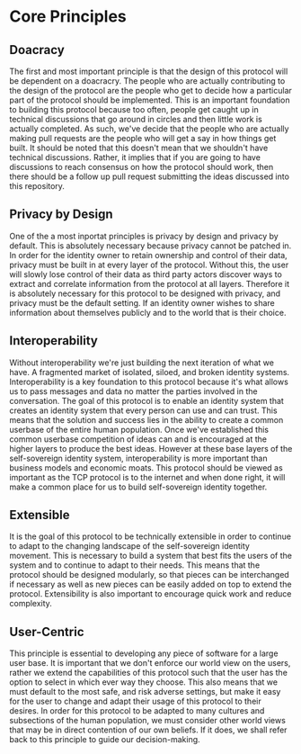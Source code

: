 # Core Principles

## Doacracy

The first and most important principle is that the design of this protocol will be dependent on a doacracry. The people who are actually contributing to the design of the protocol are the people who get to decide how a particular part of the protocol should be implemented. This is an important foundation to building this protocol because too often, people get caught up in technical discussions that go around in circles and then little work is actually completed. As such, we've decide that the people who are actually making pull requests are the people who will get a say in how things get built. It should be noted that this doesn't mean that we shouldn't have technical discussions. Rather, it implies that if you are going to have discussions to reach consensus on how the protocol should work, then there should be a follow up pull request submitting the ideas discussed into this repository.

## Privacy by Design

One of the a most inportat principles is privacy by design and privacy by default. This is absolutely necessary because privacy cannot be patched in. In order for the identity owner to retain ownership and control of their data, privacy must be built in at every layer of the protocol. Without this, the user will slowly lose control of their data as third party actors discover ways to extract and correlate information from the protocol at all layers. Therefore it is absolutely necessary for this protocol to be designed with privacy, and privacy must be the default setting. If an identity owner wishes to share information about themselves publicly and to the world that is their choice. 

## Interoperability

Without interoperability we're just building the next iteration of what we have. A fragmented market of isolated, siloed, and broken identity systems. Interoperability is a key foundation to this protocol because it's what allows us to pass messages and data no matter the parties involved in the conversation. The goal of this protocol is to enable an identity system that creates an identity system that every person can use and can trust. This means that the solution and success lies in the ability to create a common userbase of the entire human population. Once we've established this common userbase competition of ideas can and is encouraged at the higher layers to produce the best ideas. However at these base layers of the self-sovereign identity system, interoperability is more important than business models and economic moats. This protocol should be viewed as important as the TCP protocol is to the internet and when done right, it will make a common place for us to build self-sovereign identity together.

## Extensible

It is the goal of this protocol to be technically extensible in order to continue to adapt to the changing landscape of the self-sovereign identity movement. This is necessary to build a system that best fits the users of the system and to continue to adapt to their needs. This means that the protocol should be designed modularly, so that pieces can be interchanged if necessary as well as new pieces can be easily added on top to extend the protocol. Extensibility is also important to encourage quick work and reduce complexity.

## User-Centric

This principle is essential to developing any piece of software for a large user base. It is important that we don't enforce our world view on the users, rather we extend the capabilities of this protocol such that the user has the option to select in which ever way they choose. This also means that we must default to the most safe, and risk adverse settings, but make it easy for the user to change and adapt their usage of this protocol to their desires. In order for this protocol to be adapted to many cultures and subsections of the human population, we must consider other world views that may be in direct contention of our own beliefs. If it does, we shall refer back to this principle to guide our decision-making.
